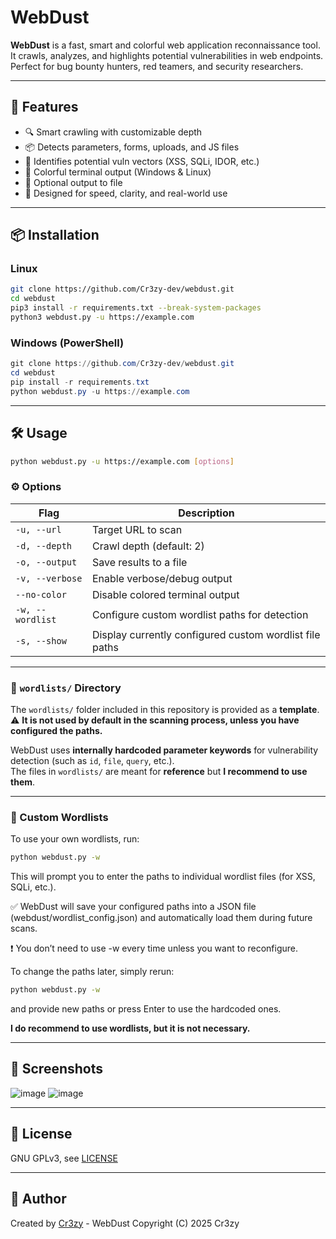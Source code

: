 
# WebDust

**WebDust** is a fast, smart and colorful web application reconnaissance tool.  
It crawls, analyzes, and highlights potential vulnerabilities in web endpoints.  
Perfect for bug bounty hunters, red teamers, and security researchers.

---

## 🚀 Features

- 🔍 Smart crawling with customizable depth
- 📦 Detects parameters, forms, uploads, and JS files
- 🧠 Identifies potential vuln vectors (XSS, SQLi, IDOR, etc.)
- 🎨 Colorful terminal output (Windows & Linux)
- 💾 Optional output to file
- 🧪 Designed for speed, clarity, and real-world use

---

## 📦 Installation

### Linux

```bash
git clone https://github.com/Cr3zy-dev/webdust.git
cd webdust
pip3 install -r requirements.txt --break-system-packages
python3 webdust.py -u https://example.com
```

### Windows (PowerShell)

```powershell
git clone https://github.com/Cr3zy-dev/webdust.git
cd webdust
pip install -r requirements.txt
python webdust.py -u https://example.com
```

---

## 🛠 Usage

```bash
python webdust.py -u https://example.com [options]
```

### ⚙️ Options

| Flag                  | Description                                                 |
|---------------------- |------------------------------------------------------------ |
| `-u, --url`           | Target URL to scan                                          |
| `-d, --depth`         | Crawl depth (default: 2)                                    |
| `-o, --output`        | Save results to a file                                      |
| `-v, --verbose`       | Enable verbose/debug output                                 |
| `--no-color`          | Disable colored terminal output                             |
| `-w, --wordlist`      | Configure custom wordlist paths for detection               |
| `-s, --show`          | Display currently configured custom wordlist file paths     |

---

### 📂 `wordlists/` Directory

The `wordlists/` folder included in this repository is provided as a **template**.  
⚠️ **It is not used by default in the scanning process, unless you have configured the paths.**

WebDust uses **internally hardcoded parameter keywords** for vulnerability detection (such as `id`, `file`, `query`, etc.).  
The files in `wordlists/` are meant for **reference** but **I recommend to use them**.

---

### 🔧 Custom Wordlists

To use your own wordlists, run:

```bash
python webdust.py -w
```

This will prompt you to enter the paths to individual wordlist files (for XSS, SQLi, etc.).   

✅ WebDust will save your configured paths into a JSON file (webdust/wordlist_config.json) and automatically load them during future scans.   

❗ You don’t need to use -w every time unless you want to reconfigure.

To change the paths later, simply rerun:
```bash
python webdust.py -w
```
and provide new paths or press Enter to use the hardcoded ones.

**I do recommend to use wordlists, but it is not necessary.**

---

## 📸 Screenshots

![image](https://github.com/user-attachments/assets/6d6afe37-82f6-4df5-918c-09eafa0d0cd5)
![image](https://github.com/user-attachments/assets/2c0a1dc5-6e95-4672-82d5-0d7ddf9c46e1)

---


## 📜 License

GNU GPLv3, see [LICENSE](LICENSE)

---

## 🎯 Author

Created by [Cr3zy](https://github.com/Cr3zy-dev) - WebDust Copyright (C) 2025  Cr3zy
